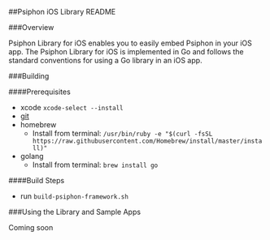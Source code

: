 ##Psiphon iOS Library README

###Overview

Psiphon Library for iOS enables you to easily embed Psiphon in your iOS
app. The Psiphon Library for iOS is implemented in Go and follows the standard
conventions for using a Go library in an iOS app.

###Building

####Prerequisites

* xcode `xcode-select --install`
* [git](https://git-scm.com/download/mac)
* homebrew
  * Install from terminal: `/usr/bin/ruby -e "$(curl -fsSL https://raw.githubusercontent.com/Homebrew/install/master/install)"`
* golang 
  * Install from terminal: `brew install go`

####Build Steps

* run `build-psiphon-framework.sh`

###Using the Library and Sample Apps

Coming soon
